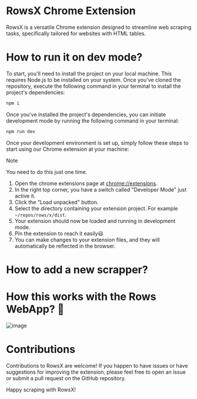 # RowsX Chrome Extension

RowsX is a versatile Chrome extension designed to streamline web scraping tasks, specifically tailored for websites with HTML tables. 

# How to run it on dev mode?

To start, you'll need to install the project on your local machine.
This requires Node.js to be installed on your system.
Once you've cloned the repository, execute the following command in your terminal to install the project's dependencies:

```bash
npm i
```

Once you've installed the project's dependencies,
you can initiate development mode by running the following command in your terminal:

```bash
npm run dev
```

Once your development environment is set up, simply follow these steps to start using our Chrome extension at your machine:

> [!NOTE]
> You need to do this just one time.
>  
> 1. Open the chrome extensions page at [chrome://extensions](chrome://extensions/).
> 2. In the right top corner, you have a switch called "Developer Mode" just active it.
> 3. Click the "Load unpacked" button.
> 4. Select the directory containing your extension project. For example `~/repos/rows/x/dist`.
> 5. Your extension should now be loaded and running in development mode.
> 6. Pin the extension to reach it easily:smiley:
> 7. You can make changes to your extension files, and they will automatically be reflected in the browser.

# How to add a new scrapper?

# How this works with the Rows WebApp? :thinking:
![image](https://github.com/rows/X/assets/7489569/34f0fcec-332d-4226-acaf-9cb7ec46d3cf)

# Contributions
Contributions to RowsX are welcome! If you happen to have issues or have suggestions for improving the extension, please feel free to open an issue or submit a pull request on the GitHub repository.

Happy scraping with RowsX!
